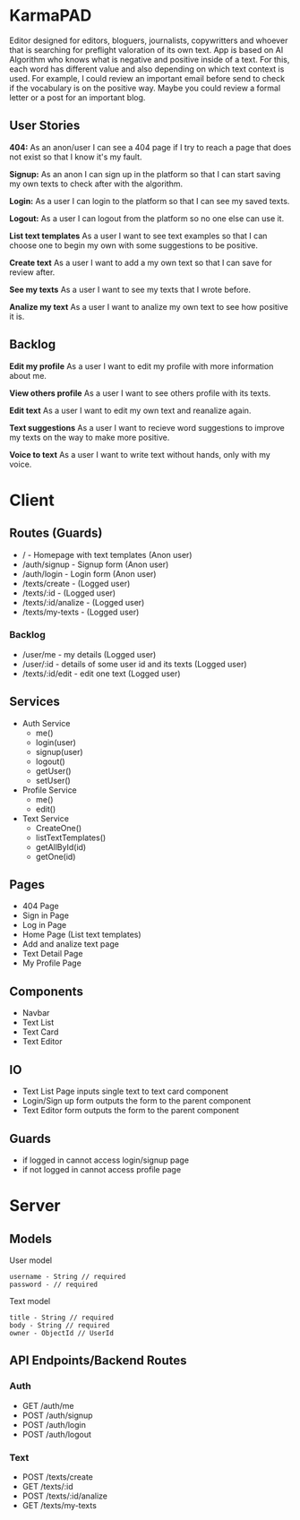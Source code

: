 # KarmaPAD

Editor designed for editors, bloguers, journalists, copywritters and whoever that is searching for preflight valoration of its own text. App is based on AI Algorithm who knows what is negative and positive inside of a text. For this, each word has different value and also depending on which text context is used.
For example, I could review an important email before send to check if the vocabulary is on the positive way. Maybe you could review a formal letter or a post for an important blog.

## User Stories

  **404:** As an anon/user I can see a 404 page if I try to reach a page that does not exist so that I know it's my fault.
  
  **Signup:** As an anon I can sign up in the platform so that I can start saving my own texts to check after with the algorithm.
  
  **Login:** As a user I can login to the platform so that I can see my saved texts.
  
  **Logout:** As a user I can logout from the platform so no one else can use it. 

  **List text templates** As a user I want to see text examples so that I can choose one to begin my own with some suggestions to be positive.
 
  **Create text** As a user I want to add a my own text so that I can save for review after.

  **See my texts** As a user I want to see my texts that I wrote before.

  **Analize my text** As a user I want to analize my own text to see how positive it is.

## Backlog

  **Edit my profile** As a user I want to edit my profile with more information about me.

  **View others profile** As a user I want to see others profile with its texts.

  **Edit text** As a user I want to edit my own text and reanalize again.

  **Text suggestions** As a user I want to recieve word suggestions to improve my texts on the way to make more positive.  

  **Voice to text** As a user I want to write text without hands, only with my voice.
  
# Client

## Routes (Guards)

  - / - Homepage with text templates (Anon user)
  - /auth/signup - Signup form (Anon user)
  - /auth/login - Login form (Anon user)  
  - /texts/create - (Logged user)  
  - /texts/:id - (Logged user)
  - /texts/:id/analize - (Logged user)
  - /texts/my-texts - (Logged user)

  ### Backlog

  - /user/me - my details (Logged user)
  - /user/:id - details of some user id and its texts (Logged user)
  - /texts/:id/edit - edit one text (Logged user)

## Services

- Auth Service
  - me()
  - login(user)
  - signup(user)
  - logout()
  - getUser()
  - setUser()
- Profile Service
  - me()
  - edit()
- Text Service
  - CreateOne()
  - listTextTemplates()
  - getAllById(id)
  - getOne(id)   

## Pages

- 404 Page
- Sign in Page
- Log in Page
- Home Page (List text templates)
- Add and analize text page
- Text Detail Page
- My Profile Page

## Components

- Navbar
- Text List
- Text Card
- Text Editor 

## IO

- Text List Page inputs single text to text card component
- Login/Sign up form outputs the form to the parent component
- Text Editor form outputs the form to the parent component

## Guards

- if logged in cannot access login/signup page
- if not logged in cannot access profile page

# Server

## Models

  User model

  ```
  username - String // required  
  password - // required
  ```

  Text model

  ```
  title - String // required
  body - String // required
  owner - ObjectId // UserId  
```

## API Endpoints/Backend Routes
  
  ### Auth

  - GET /auth/me
  - POST /auth/signup
  - POST /auth/login
  - POST /auth/logout  

  ### Text

  - POST /texts/create
  - GET /texts/:id
  - POST /texts/:id/analize  
  - GET /texts/my-texts

  
